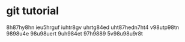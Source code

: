 # git tutorial

8h87hy8hn  ieu5hrguf iuhtr8gv uhrtg84ed uht87hedn7ht4 v98utp98tn 9898u4e 98u98uert 9uh984et 97h9889 5v98u98u9r8t 
